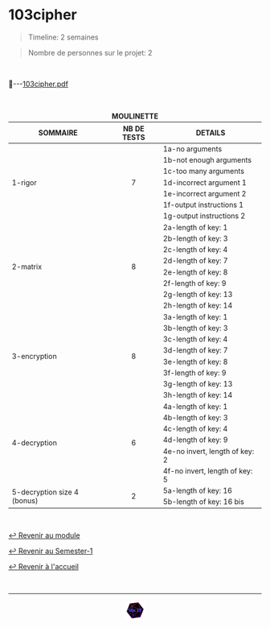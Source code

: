 # 103cipher

> Timeline: 2 semaines

> Nombre de personnes sur le projet: 2

<br>

📂---[103cipher.pdf](https://github.com/Studio-17/Epitech-Subjects/blob/main/Semester-1/B-MAT-100/103cipher/103cipher.pdf)


<br>


<table align="center">
    <thead>
        <tr>
            <td colspan="3" align="center"><strong>MOULINETTE</strong></td>
        </tr>
        <tr>
            <th>SOMMAIRE</th>
            <th>NB DE TESTS</th>
            <th>DETAILS</th>
        </tr>
    </thead>
    <tbody>
        <tr>
            <td rowspan="7">1-rigor</td>
            <td rowspan="7" style="text-align: center;">7</td>
            <td>1a-no arguments</td>
        </tr>
    		<tr>
			<td>1b-not enough arguments</td>
		</tr>
		<tr>
			<td>1c-too many arguments</td>
		</tr>
		<tr>
			<td>1d-incorrect argument 1</td>
		</tr>
		<tr>
			<td>1e-incorrect argument 2</td>
		</tr>
		<tr>
			<td>1f-output instructions 1</td>
		</tr>
		<tr>
			<td>1g-output instructions 2</td>
		</tr>
        <tr>
            <td rowspan="8">2-matrix</td>
            <td rowspan="8" style="text-align: center;">8</td>
            <td>2a-length of key: 1</td>
        </tr>
    		<tr>
			<td>2b-length of key: 3</td>
		</tr>
		<tr>
			<td>2c-length of key: 4</td>
		</tr>
		<tr>
			<td>2d-length of key: 7</td>
		</tr>
		<tr>
			<td>2e-length of key: 8</td>
		</tr>
		<tr>
			<td>2f-length of key: 9</td>
		</tr>
		<tr>
			<td>2g-length of key: 13</td>
		</tr>
		<tr>
			<td>2h-length of key: 14</td>
		</tr>
        <tr>
            <td rowspan="8">3-encryption</td>
            <td rowspan="8" style="text-align: center;">8</td>
            <td>3a-length of key: 1</td>
        </tr>
    		<tr>
			<td>3b-length of key: 3</td>
		</tr>
		<tr>
			<td>3c-length of key: 4</td>
		</tr>
		<tr>
			<td>3d-length of key: 7</td>
		</tr>
		<tr>
			<td>3e-length of key: 8</td>
		</tr>
		<tr>
			<td>3f-length of key: 9</td>
		</tr>
		<tr>
			<td>3g-length of key: 13</td>
		</tr>
		<tr>
			<td>3h-length of key: 14</td>
		</tr>
        <tr>
            <td rowspan="6">4-decryption</td>
            <td rowspan="6" style="text-align: center;">6</td>
            <td>4a-length of key: 1</td>
        </tr>
    		<tr>
			<td>4b-length of key: 3</td>
		</tr>
		<tr>
			<td>4c-length of key: 4</td>
		</tr>
		<tr>
			<td>4d-length of key: 9</td>
		</tr>
		<tr>
			<td>4e-no invert, length of key: 2</td>
		</tr>
		<tr>
			<td>4f-no invert, length of key: 5</td>
		</tr>
        <tr>
            <td rowspan="2">5-decryption size 4 (bonus)</td>
            <td rowspan="2" style="text-align: center;">2</td>
            <td>5a-length of key: 16</td>
        </tr>
    		<tr>
			<td>5b-length of key: 16 bis</td>
		</tr>
	</tbody>
</table>

<br>

[↩️ Revenir au module](https://github.com/Studio-17/Epitech-Subjects/blob/main/Semester-1/B-MAT-100)

[↩️ Revenir au Semester-1](https://github.com/Studio-17/Epitech-Subjects/blob/main/Semester-1)

[↩️ Revenir à l'accueil](https://github.com/Studio-17/Epitech-Subjects)

<br>

---

<div align="center">

<a href="https://github.com/Studio-17" target="_blank"><img src="../../../assets/voc17.gif" width="40"></a>

</div>
